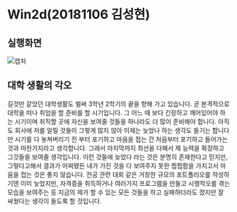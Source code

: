 # Win2d(20181106 김성현)
## 실행화면
![캡처](https://github.com/CommercialCrew/shapes001/assets/101386134/d79a844d-f2cb-48b3-90c3-6782de93ed30)

## 대학 생활의 각오
길것만 같았던 대학생활도 벌써 3학년 2학기의 끝을 향해 가고 있습니다. 곧 본격적으로 대학을 떠나 취업을 할 준비를 할 시기입니다. 그 어느 때 보다 긴장하고 깨어있어야 하는 시기이며 취직할 곳에 자신을 보여줄 것들을 하나라도 더 많이 준비해야 합니다. 아직도 회사에 저를 알릴 것들이 그렇게 많지 않아 이제는 늦었나 하는 생각도 들기는 합니다만 시기를 다 놓쳐버리기 전 부터 포기하고 마음을 접는 건 처음부터 포기하고 들어가는 것과 마찬가지라고 생각합니다. 그래서 마지막까지 최선을 다해서 제 능력을 확장하고 그것들을 보여줄 생각입니다. 이런 것들에 늦었다 라는 것은 분명히 존재한다고 믿지만, 그렇다고해서 결과가 어찌됐든 내가 가진 것을 다 보여주지 못한 찝찝함을 가지고서 마음을 접는 것은 좋지 않습니다. 전공 관련 대회 같은 거창한 규모의 포트폴리오를 작성하기엔 이미 늦었지만, 자격증을 취득하거나 여러가지 프로그램을 만들고 시행착오를 겪는 모습을 보여주는 등 지금의 제가 할 수 있는 모든 것들을 하고 실패하더라도 졌지만 잘 싸웠다는 생각이 들도록 할 것입니다.
